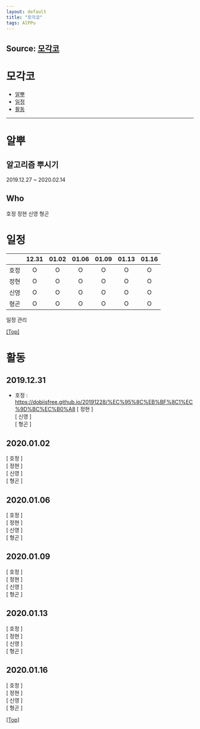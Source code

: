 ```yaml
---
layout: default
title: "모각코"
tags: AlPPu
---
```


## Source: [모각코](https://github.com/fullpipe/markdown-test-page)

# <a name="top"></a>모각코
* [알뿌](#TEST)
* [일정](#Paragraphs)
* [활동](#Blockquotes)


***

# <a name="TEST"></a>알뿌
## 알고리즘 뿌시기

2019.12.27 ~ 2020.02.14

## Who

호정
정현
신영
형곤


# <a name="Paragraphs"></a>일정

|      |   12.31   |   01.02   |   01.06   |   01.09   |   01.13   |   01.16   |
| :------------------: | :------------------: | :-----------------: | :------------------: | :------------------: | :------------------: | :------------------: |
|   호정   |   O   |   O   |   O   |   O   |   O   |   O   |
|   정현   |   O   |   O   |   O   |   O   |   O   |   O   |
|   신영   |   O   |   O   |   O   |   O   |   O   |   O   |
|   형곤   |   O   |   O   |   O   |   O   |   O   |   O   |

일정 관리

[[Top]](#top)

# <a name="Blockquotes"></a>활동

## 2019.12.31  
- 호정 : https://dobiisfree.github.io/20191228/%EC%95%8C%EB%BF%8C1%EC%9D%BC%EC%B0%A8
[ 정현 ]  
[ 신영 ]  
[ 형곤 ]  

## 2020.01.02  
[ 호정 ]  
[ 정현 ]  
[ 신영 ]  
[ 형곤 ]  

## 2020.01.06  
[ 호정 ]  
[ 정현 ]  
[ 신영 ]  
[ 형곤 ]  

## 2020.01.09  
[ 호정 ]  
[ 정현 ]  
[ 신영 ]  
[ 형곤 ]  

## 2020.01.13  
[ 호정 ]  
[ 정현 ]  
[ 신영 ]  
[ 형곤 ]  

## 2020.01.16  
[ 호정 ]  
[ 정현 ]  
[ 신영 ]  
[ 형곤 ]  

[[Top]](#top)

